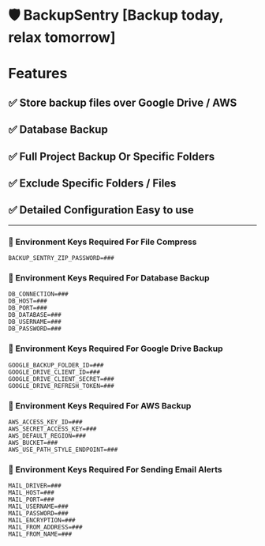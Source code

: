
# 🛡️ BackupSentry [Backup today, relax tomorrow]


# Features
## ✅ Store backup files over Google Drive / AWS
## ✅ Database Backup
## ✅ Full Project Backup Or Specific Folders
## ✅ Exclude Specific Folders / Files
## ✅ Detailed Configuration Easy to use

<hr/>

### 🔑 Environment Keys Required For File Compress 

```
BACKUP_SENTRY_ZIP_PASSWORD=###
```
### 🔑 Environment Keys Required For Database Backup 

```
DB_CONNECTION=###
DB_HOST=###
DB_PORT=###
DB_DATABASE=###
DB_USERNAME=###
DB_PASSWORD=###
```

### 🔑 Environment Keys Required For Google Drive Backup  
```
GOOGLE_BACKUP_FOLDER_ID=###
GOOGLE_DRIVE_CLIENT_ID=###
GOOGLE_DRIVE_CLIENT_SECRET=###
GOOGLE_DRIVE_REFRESH_TOKEN=###
```
### 🔑 Environment Keys Required For AWS Backup  
```
AWS_ACCESS_KEY_ID=###
AWS_SECRET_ACCESS_KEY=###
AWS_DEFAULT_REGION=###
AWS_BUCKET=###
AWS_USE_PATH_STYLE_ENDPOINT=###
```
### 🔑 Environment Keys Required For Sending Email Alerts
```
MAIL_DRIVER=###
MAIL_HOST=###
MAIL_PORT=###
MAIL_USERNAME=###
MAIL_PASSWORD=###
MAIL_ENCRYPTION=###
MAIL_FROM_ADDRESS=###
MAIL_FROM_NAME=###
```